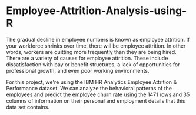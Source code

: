 # Employee-Attrition-Analysis-using-R
The gradual decline in employee numbers is known as employee attrition. If your workforce shrinks over time, there will be employee attrition. In other words, workers are quitting more frequently than they are being hired.
There are a variety of causes for employee attrition. These include dissatisfaction with pay or benefit structures, a lack of opportunities for professional growth, and even poor working environments.

For this project, we're using the IBM HR Analytics Employee Attrition & Performance dataset. We can analyze the behavioral patterns of the employees and predict the employee churn rate using the 1471 rows and 35 columns of information on their personal and employment details that this data set contains.
